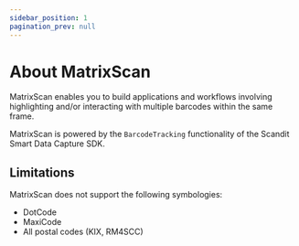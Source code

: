 ```yaml
---
sidebar_position: 1
pagination_prev: null
---
```


# About MatrixScan

MatrixScan enables you to build applications and workflows involving highlighting and/or interacting with multiple barcodes within the same frame.

MatrixScan is powered by the `BarcodeTracking` functionality of the Scandit Smart Data Capture SDK.

## Limitations

MatrixScan does not support the following symbologies:

- DotCode
- MaxiCode
- All postal codes (KIX, RM4SCC)
